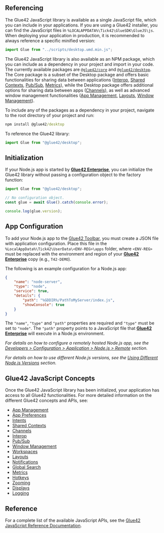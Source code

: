 ## Referencing

The Glue42 JavaScript library is available as a single JavaScript file, which you can include in your applications. If you are using a Glue42 installer, you can find the JavaScript files in `%LOCALAPPDATA%\Tick42\GlueSDK\GlueJS\js`. When deploying your application in production, it is recommended to always reference a specific minified version:

```javascript
import Glue from "../scripts/desktop.umd.min.js";
```

The Glue42 JavaScript library is also available as an NPM package, which you can include as a dependency in your project and import in your code. The currently available packages are [`@glue42/core`](https://www.npmjs.com/package/@glue42/core) and [`@glue42/desktop`](https://www.npmjs.com/package/@glue42/desktop). The Core package is a subset of the Desktop package and offers basic functionalities for sharing data between applications ([Interop](../../../../glue42-concepts/data-sharing-between-apps/interop/overview/index.html), [Shared Contexts](../../../../glue42-concepts/data-sharing-between-apps/shared-contexts/overview/index.html), [Pub/Sub](../../../../glue42-concepts/data-sharing-between-apps/pub-sub/overview/index.html), [Metrics](../../../../glue42-concepts/metrics/overview/index.html)), while the Desktop package offers additional options for sharing data between apps ([Channels](../../../../glue42-concepts/data-sharing-between-apps/channels/overview/index.html)), as well as advanced window management functionalities ([App Management](../../../../glue42-concepts/application-management/overview/index.html), [Layouts](../../../../glue42-concepts/windows/layouts/overview/index.html), [Window Management](../../../../glue42-concepts/windows/window-management/overview/index.html)).

To include any of the packages as a dependency in your project, navigate to the root directory of your project and run:

```cmd
npm install @glue42/desktop
```

To reference the Glue42 library:

```javascript
import Glue from "@glue42/desktop";
```

## Initialization

If your Node.js app is started by [**Glue42 Enterprise**](https://glue42.com/enterprise/), you can initialize the Glue42 library without passing a configuration object to the factory function:

```javascript
import Glue from "@glue42/desktop";

// No configuration object.
const glue = await Glue().catch(console.error);

console.log(glue.version);
```

<!-- If your Node.js script is started outside [**Glue42 Enterprise**](https://glue42.com/enterprise/), you have to pass a configuration object when initializing Glue42:

```javascript
const Glue = require("@glue42/desktop");

const config = {
    application: "MyNodeApp",
    layouts: false,
    appManager: "full",
    logger: false,
    windows: false,
    gateway: {
        protocolVersion: 3,
        ws: process.env.gwURL
    },
    auth: {
        gatewayToken: process.env.gwToken
    }
};

// With configuration object.
const glue = await Glue(config).catch(console.error);

console.log(glue.version);
``` -->

## App Configuration

To add your Node.js app to the [Glue42 Toolbar](../../../../glue42-concepts/glue42-toolbar/index.html), you must create a JSON file with application configuration. Place this file in the `%LocalAppData%\Tick42\UserData\<ENV-REG>\apps` folder, where `<ENV-REG>` must be replaced with the environment and region of your [**Glue42 Enterprise**](https://glue42.com/enterprise/) copy (e.g., `T42-DEMO`).

The following is an example configuration for a Node.js app:

```json
{
    "name": "node-server",
    "type": "node",
    "service": true,
    "details": {
        "path": "%GDDIR%/PathToMyServer/index.js",
        "showConsole": true
    }
}
```

The `"name"`, `"type"` and `"path"` properties are required and `"type"` must be set to `"node"`. The `"path"` property points to a JavaScript file that [**Glue42 Enterprise**](https://glue42.com/enterprise/) will execute in a Node.js environment.

*For details on how to configure a remotely hosted Node.js app, see the [Developers > Configuration > Application > Node.js > Remote](../../../../developers/configuration/application/index.html#app_configuration-nodejs-remote) section.*

*For details on how to use different Node.js versions, see the [Using Different Node.js Versions](../../../../developers/configuration/application/index.html#app_configuration-nodejs-using_different_nodejs_versions) section.*

## Glue42 JavaScript Concepts

Once the Glue42 JavaScript library has been initialized, your application has access to all Glue42 functionalities. For more detailed information on the different Glue42 concepts and APIs, see:

- [App Management](../../../../glue42-concepts/application-management/javascript/index.html)
- [App Preferences](../../../../glue42-concepts/application-preferences/javascript/index.html)
- [Intents](../../../../glue42-concepts/intents/javascript/index.html)
- [Shared Contexts](../../../../glue42-concepts/data-sharing-between-apps/shared-contexts/javascript/index.html)
- [Channels](../../../../glue42-concepts/data-sharing-between-apps/channels/javascript/index.html)
- [Interop](../../../../glue42-concepts/data-sharing-between-apps/interop/javascript/index.html)
- [Pub/Sub](../../../../glue42-concepts/data-sharing-between-apps/pub-sub/javascript/index.html)
- [Window Management](../../../../glue42-concepts/windows/window-management/javascript/index.html)
- [Workspaces](../../../../glue42-concepts/windows/workspaces/javascript/index.html)
- [Layouts](../../../../glue42-concepts/windows/layouts/javascript/index.html)
- [Notifications](../../../../glue42-concepts/notifications/javascript/index.html)
- [Global Search](../../../../glue42-concepts/global-search/index.html)
- [Metrics](../../../../glue42-concepts/metrics/javascript/index.html)
- [Hotkeys](../../../../glue42-concepts/glue42-platform-features/index.html#hotkeys)
- [Zooming](../../../../glue42-concepts/glue42-platform-features/index.html#zooming)
- [Displays](../../../../glue42-concepts/glue42-platform-features/index.html#displays)
- [Logging](../../../../glue42-concepts/glue42-platform-features/index.html#logging)

## Reference

For a complete list of the available JavaScript APIs, see the [Glue42 JavaScript Reference Documentation](../../../../reference/glue/latest/glue/index.html).